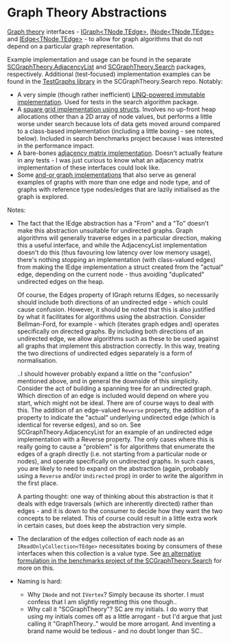 # Graph Theory Abstractions

[Graph theory](https://en.wikipedia.org/wiki/Graph_theory) interfaces - [IGraph<TNode,TEdge>](https://github.com/sdcondon/SCGraphTheory.Abstractions/blob/main/src/Abstractions/IGraph%7BTNode%2CTEdge%7D.cs), [INode<TNode,TEdge>](https://github.com/sdcondon/SCGraphTheory.Abstractions/blob/main/src/Abstractions/INode%7BTNode%2CTEdge%7D.cs) and [IEdge<TNode,TEdge>](https://github.com/sdcondon/SCGraphTheory.Abstractions/blob/main/src/Abstractions/IEdge%7BTNode%2CTEdge%7D.cs) - to allow for graph algorithms that do not depend on a particular graph representation.

Example implementation and usage can be found in the separate [SCGraphTheory.AdjacencyList](https://www.nuget.org/packages/SCGraphTheory.AdjacencyList) and [SCGraphTheory.Search](https://www.nuget.org/packages/SCGraphTheory.Search) packages, respectively. Additional (test-focused) implementation examples can be found in the [TestGraphs library](https://github.com/sdcondon/SCGraphTheory.Search/tree/main/src/Search.TestGraphs) in the SCGraphTheory.Search repo. Notably:
- A very simple (though rather inefficient) [LINQ-powered immutable implementation](https://github.com/sdcondon/SCGraphTheory.Search/blob/main/src/Search.TestGraphs/LinqGraph.cs). Used for tests in the search algorithm package.
- A [square grid implementation using structs](https://github.com/sdcondon/SCGraphTheory.Search/blob/main/src/Search.TestGraphs/ValGridGraph%7BT%7D.cs). Involves no up-front heap allocations other than a 2D array of node values, but performs a little worse under search because lots of data gets moved around compared to a class-based implementation (including a little boxing - see notes, below). Included in search benchmarks project because I was interested in the performance impact.
- A bare-bones [adjacency matrix implementation](https://github.com/sdcondon/SCGraphTheory.Search/blob/main/src/Search.TestGraphs/AdjacencyMatrixGraph.cs). Doesn't actually feature in any tests - I was just curious to know what an adjacency matrix implementation of these interfaces could look like.
- Some [and-or graph implementations](https://github.com/sdcondon/SCGraphTheory.Search/tree/main/src/Search.TestGraphs/Specialized/AndOr) that also serve as general examples of graphs with more than one edge and node type, and of graphs with reference type nodes/edges that are lazily initialised as the graph is explored.

Notes:
* The fact that the IEdge abstraction has a "From" and a "To" doesn't make this abstraction unsuitable for undirected graphs.
Graph algorithms will generally traverse edges in a particular direction, making this a useful interface,
and while the AdjacencyList implementation doesn't do this (thus favouring low latency over low memory usage),
there's nothing stopping an implementation (with class-valued edges) from making the IEdge implementation a struct created from the "actual" edge,
depending on the current node - thus avoiding "duplicated" undirected edges on the heap.  
  
  Of course, the Edges property of IGraph returns IEdges, so necessarily should include both directions of an undirected edge - which could cause confusion.
However, it should be noted that this is also justified by what it facilitates for algorithms using the abstraction.
Consider Bellman-Ford, for example - which (iterates graph edges and) operates specifically on directed graphs.
By including both directions of an undirected edge, we allow algorithms such as these to be used against all graphs that implement this abstraction correctly.
In this way, treating the two directions of undirected edges separately is a form of normalisation.  
  
  ..I should however probably expand a little on the "confusion" mentioned above, and in general the downside of this simplicity. Consider the act of building a
spanning tree for an undirected graph. Which direction of an edge is included would depend on where you start, which might not be ideal. There are of course ways
to deal with this. The addition of an edge-valued `Reverse` property, the addition of a property to indicate the "actual" underlying undirected edge (which is
identical for reverse edges), and so on. See SCGraphTheory.AdjacencyList for an example of an undirected edge implementation with a Reverse property. The only cases
where this is really going to cause a "problem" is for algorithms that enumerate the edges of a graph directly (i.e. not starting from a particular node or nodes),
and operate specifically on undirected graphs. In such cases, you are likely to need to expand on the abstraction (again, probably using a `Reverse` and/or 
`Undirected` prop) in order to write the algorithm in the first place.  
  
  A parting thought: one way of thinking about this abstraction is that it deals with edge traversals (which are inherently directed) rather than edges - and
it is down to the consumer to decide how they want the two concepts to be related. This of course could result in a little extra work in certain cases, but does
keep the abstraction very simple.
* The declaration of the edges collection of each node as an `IReadOnlyCollection<TEdge>` necessitates boxing by consumers of these interfaces when this collection is a value type. See [an alternative formulation in the benchmarks project of the SCGraphTheory.Search](https://github.com/sdcondon/SCGraphTheory.Search/tree/main/src/Search.Benchmarks/AlternativeAbstractions/TEdges) for more on this.
* Naming is hard:
  * Why `INode` and not `IVertex`? Simply because its shorter. I must confess that I am slightly regretting this one though..
  * Why call it "SCGraphTheory"? SC are my initials. I do worry that using my initials comes off as a little arrogant - but I'd argue that just calling it "GraphTheory.." would be more arrogant. And inventing a brand name would be tedious - and no doubt longer than SC.. 
